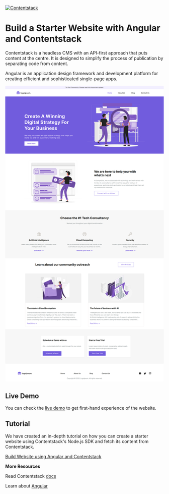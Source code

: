 [![Contentstack](https://camo.githubusercontent.com/d24f513afa94a4a762533d54a0f590300dbd0413/68747470733a2f2f7777772e636f6e74656e74737461636b2e636f6d2f646f63732f7374617469632f696d616765732f636f6e74656e74737461636b2e706e67)](https://www.contentstack.com/)


# Build a Starter Website with Angular and Contentstack

Contentstack is a headless CMS with an API-first approach that puts content at the centre. It is designed to simplify the process of publication by separating code from content.

Angular is an application design framework and development platform for creating efficient and sophisticated single-page apps.



![contentstack-angular-starter-app](/static/readme.png)

## Live Demo

You can check the [live demo](https://angular-starter-app-contentstack.vercel.app/) to get first-hand experience of the website.


## Tutorial

We have created an in-depth tutorial on how you can create a starter website using Contentstack's Node.js SDK and fetch its content from Contentstack.

[Build Website using Angular and Contentstack](https://www.contentstack.com/docs/developers/sample-apps/build-a-starter-website-with-angular-and-contentstack/)


**More Resources**

Read Contentstack [docs](https://www.contentstack.com/docs/)

Learn about [Angular](https://angular.io/)
